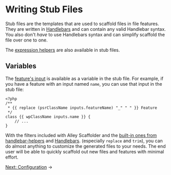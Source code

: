 # Writing Stub Files

Stub files are the templates that are used to scaffold files in file features.
They are written in [Handlebars](https://handlebarsjs.com/) and can contain any
valid Handlebar syntax. You also don't _have_ to use Handlebars syntax and can
simplify scaffold the file over one to one.

The [expression helpers](./3-expressions.md) are also available in stub files.

## Variables

The [feature's input](./2-features.md#input) is available as a variable in the
stub file. For example, if you have a feature with an input named `name`, you
can use that input in the stub file:

	<?php
	/**
	 * {{ replace (psrClassName inputs.featureName) "_" " " }} Feature
	 */
	class {{ wpClassName inputs.name }} {
		// ...
	}

With the filters included with Alley Scaffolder and the [built-in ones from
handlebar-helpers](https://github.com/helpers/handlebars-helpers) and
[Handlebars](https://handlebarsjs.com/guide/builtin-helpers.html). (especially
`replace` and `trim`), you can do almost anything to customize the generated
files to your needs. The end user will be able to quickly scaffold out new files
and features with minimal effort.

[Next: Configuration](./5-configuration.md) &rarr;
